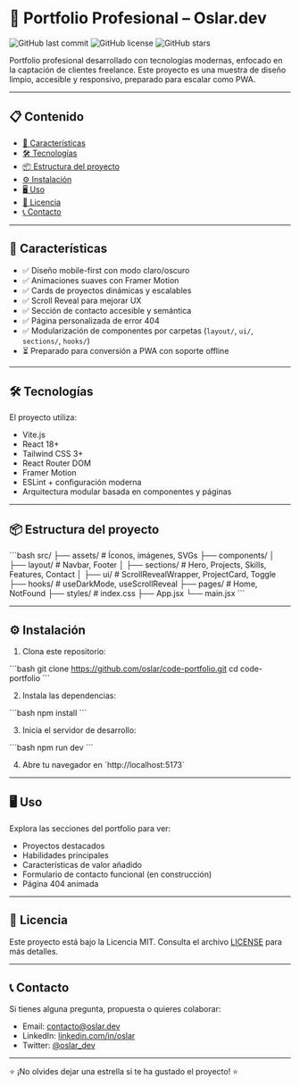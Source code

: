 # 🚀 Portfolio Profesional – Oslar.dev

![GitHub last commit](https://img.shields.io/github/last-commit/oslar/code-portfolio)
![GitHub license](https://img.shields.io/github/license/oslar/code-portfolio)
![GitHub stars](https://img.shields.io/github/stars/oslar/code-portfolio?style=social)

Portfolio profesional desarrollado con tecnologías modernas, enfocado en la captación de clientes freelance. Este proyecto es una muestra de diseño limpio, accesible y responsivo, preparado para escalar como PWA.

---

## 📋 Contenido

- [🚀 Características](#características)
- [🛠️ Tecnologías](#tecnologías)
- [📦 Estructura del proyecto](#estructura-del-proyecto)
- [⚙️ Instalación](#instalación)
- [🖥️ Uso](#uso)
- [📄 Licencia](#licencia)
- [📞 Contacto](#contacto)

---

## 🚀 Características

- ✅ Diseño mobile-first con modo claro/oscuro
- ✅ Animaciones suaves con Framer Motion
- ✅ Cards de proyectos dinámicas y escalables
- ✅ Scroll Reveal para mejorar UX
- ✅ Sección de contacto accesible y semántica
- ✅ Página personalizada de error 404
- ✅ Modularización de componentes por carpetas (`layout/`, `ui/`, `sections/`, `hooks/`)
- ⏳ Preparado para conversión a PWA con soporte offline

---

## 🛠️ Tecnologías

El proyecto utiliza:

- Vite.js
- React 18+
- Tailwind CSS 3+
- React Router DOM
- Framer Motion
- ESLint + configuración moderna
- Arquitectura modular basada en componentes y páginas

---

## 📦 Estructura del proyecto

\`\`\`bash
src/
├── assets/ # Íconos, imágenes, SVGs
├── components/
│ ├── layout/ # Navbar, Footer
│ ├── sections/ # Hero, Projects, Skills, Features, Contact
│ ├── ui/ # ScrollRevealWrapper, ProjectCard, Toggle
├── hooks/ # useDarkMode, useScrollReveal
├── pages/ # Home, NotFound
├── styles/ # index.css
├── App.jsx
└── main.jsx
\`\`\`

---

## ⚙️ Instalación

1. Clona este repositorio:

\`\`\`bash
git clone https://github.com/oslar/code-portfolio.git
cd code-portfolio
\`\`\`

2. Instala las dependencias:

\`\`\`bash
npm install
\`\`\`

3. Inicia el servidor de desarrollo:

\`\`\`bash
npm run dev
\`\`\`

4. Abre tu navegador en \`http://localhost:5173\`

---

## 🖥️ Uso

Explora las secciones del portfolio para ver:

- Proyectos destacados
- Habilidades principales
- Características de valor añadido
- Formulario de contacto funcional (en construcción)
- Página 404 animada

---

## 📄 Licencia

Este proyecto está bajo la Licencia MIT. Consulta el archivo [LICENSE](LICENSE) para más detalles.

---

## 📞 Contacto

Si tienes alguna pregunta, propuesta o quieres colaborar:

- Email: contacto@oslar.dev
- LinkedIn: [linkedin.com/in/oslar](https://www.linkedin.com/in/oslar)
- Twitter: [@oslar_dev](https://twitter.com/oslar_dev)

---

⭐️ ¡No olvides dejar una estrella si te ha gustado el proyecto! ⭐️

